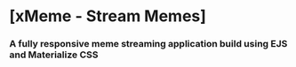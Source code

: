 # [xMeme - Stream Memes]
### A fully responsive meme streaming application build using EJS and Materialize CSS
